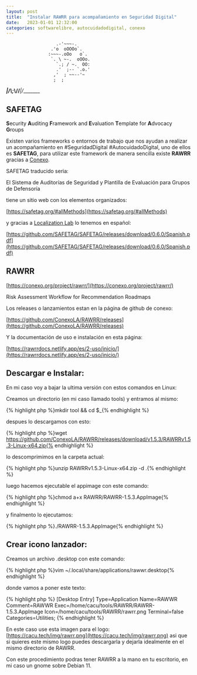 ```yaml
---
layout: post
title:  "Instalar RAWRR para acompañamiento en Seguridad Digital"
date:   2023-01-01 12:32:00
categories: softwarelibre, autocuidadodigital, conexo
---
```

                       .-'~~~-.
                     .'o  oOOOo`.
                    :~~~-.oOo   o`.
                     `. \ ~-.  oOOo.
                       `.; / ~.  OO:
                       .'  ;-- `.o.'
                      ,'  ; ~~--'~
                      ;  ;
_______\|/__________\\;_\\//___\|/________



## SAFETAG

**S**ecurity **A**uditing **F**ramework and **E**valuation **T**emplate for **A**dvocacy **G**roups

Existen varios frameworks o entornos de trabajo que nos ayudan a realizar un acompañamiento en #SeguridadDigital #AutocuidadoDigital, uno de ellos es **SAFETAG**, para utilizar este framework de manera sencilla existe **RAWRR** gracias a [Conexo](https://conexo.org/).

SAFETAG traducido seria: 

El Sistema de Auditorías de Seguridad y Plantilla de Evaluación para Grupos de Defensoría

tiene un sitio web con los elementos organizados:

[https://safetag.org/#allMethods](https://safetag.org/#allMethods)

y gracias a [Localization Lab](https://www.localizationlab.org/) lo tenemos en español: 

[https://github.com/SAFETAG/SAFETAG/releases/download/0.6.0/Spanish.pdf](https://github.com/SAFETAG/SAFETAG/releases/download/0.6.0/Spanish.pdf)

## RAWRR

[https://conexo.org/project/rawrr/](https://conexo.org/project/rawrr/)

Risk Assessment Workflow for Recommendation Roadmaps

Los releases o lanzamientos estan en la página de github de conexo:

[https://github.com/ConexoLA/RAWRR/releases](https://github.com/ConexoLA/RAWRR/releases)

Y la documentación de uso e instalación en esta página:

[https://rawrrdocs.netlify.app/es/2-uso/inicio/](https://rawrrdocs.netlify.app/es/2-uso/inicio/)

## Descargar e Instalar:

En mi caso voy a bajar la ultima versión con estos comandos en Linux:

Creamos un directorio (en mi caso llamado tools) y entramos al mismo:

{% highlight php %}mkdir tool && cd $_{% endhighlight %}

despues lo descargamos con esto:

{% highlight php %}wget https://github.com/ConexoLA/RAWRR/releases/download/v1.5.3/RAWRRv1.5.3-Linux-x64.zip{% endhighlight %}

lo descomprimimos en la carpeta actual:

{% highlight php %}unzip RAWRRv1.5.3-Linux-x64.zip -d .{% endhighlight %}

luego hacemos ejecutable el appimage con este comando:

{% highlight php %}chmod a+x RAWRR/RAWRR-1.5.3.AppImage{% endhighlight %}

y finalmento lo ejecutamos:

{% highlight php %}./RAWRR-1.5.3.AppImage{% endhighlight %} 

## Crear icono lanzador:

Creamos un archivo .desktop con este comando:

{% highlight php %}vim ~/.local/share/applications/rawwr.desktop{% endhighlight %} 

donde vamos a poner este texto:

{% highlight php %}
[Desktop Entry]
Type=Application
Name=RAWWR
Comment=RAWWR
Exec=/home/cacu/tools/RAWRR/RAWRR-1.5.3.AppImage
Icon=/home/cacu/tools/RAWRR/rawrr.png
Terminal=false
Categories=Utilities;
{% endhighlight %} 


En este caso use esta imagen para el logo: [https://cacu.tech/img/rawrr.png](https://cacu.tech/img/rawrr.png) asi que si quieres este mismo logo puedes descargarla y dejarla idealmente en el mismo directorio de RAWRR.

Con este procedimiento podras tener RAWRR a la mano en tu escritorio, en mi caso un gnome sobre Debian 11.




